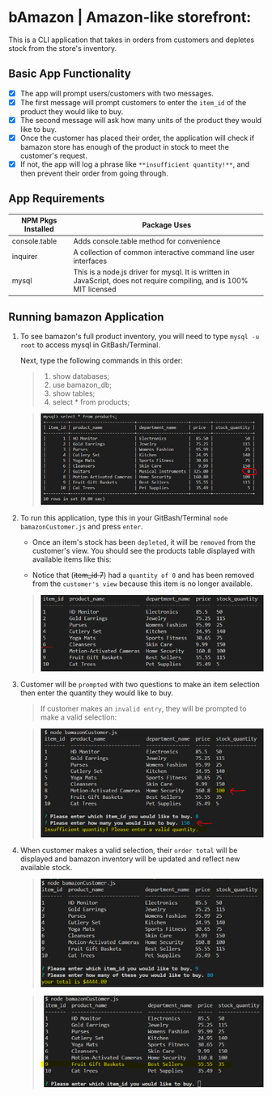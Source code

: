 # bAmazon | Amazon-like storefront: 
This is a CLI application that takes in orders from customers and depletes stock from the store's inventory.

## Basic App Functionality
- [x] The app will prompt users/customers with two messages.
- [x] The first message will prompt customers to enter the `item_id` of the product they would like to buy.
- [x] The second message will ask how many units of the product they would like to buy.
- [x] Once the customer has placed their order, the application will check if bamazon store has enough of the product in stock to meet the customer's request.
- [x] If not, the app will log a phrase like `**insufficient quantity!**`, and then prevent their order from going through.

## App Requirements
NPM Pkgs Installed | Package Uses
------------------ | ------------
console.table | Adds console.table method for convenience
inquirer | A collection of common interactive command line user interfaces
mysql | This is a node.js driver for mysql. It is written in JavaScript, does not require compiling, and is 100% MIT licensed

## **Running bamazon Application**

1. To see bamazon's full product inventory, you will need to type `mysql -u root` to access mysql in GitBash/Terminal. 
    
    Next, type the following commands in this order:
    > 1. show databases;
    > 2. use bamazon_db;
    > 3. show tables;
    > 4. select * from products;
    
    >![Products Inventory](https://github.com/kyoukel/bamazon/blob/master/screenshots/full_products_inventory.PNG)

2. To run this application, type this in your GitBash/Terminal `node bamazonCustomer.js` and press `enter`.
    
    * Once an item's stock has been `depleted`, it will be `removed` from the customer's view. You should see the products table displayed with available items like this:

    * Notice that (~~item_id 7~~) had a `quantity of 0` and has been removed from the `customer's view` because this item is no longer available.
    
    >![Available Inventory](https://github.com/kyoukel/bamazon/blob/master/screenshots/available_items.PNG)

2. Customer will be `prompted` with two questions to make an item selection then enter the quantity they would like to buy. 
    
    >If customer makes an `invalid entry`, they will be prompted to make a valid selection:

    >![Insufficient Quantity](https://github.com/kyoukel/bamazon/blob/master/screenshots/insufficient_quantity.PNG)

3. When customer makes a valid selection, their `order total` will be displayed and bamazon inventory will be updated and reflect new available stock.
    
    >![Order Total](https://github.com/kyoukel/bamazon/blob/master/screenshots/order_total.PNG)

    >![Inventory Updated](https://github.com/kyoukel/bamazon/blob/master/screenshots/inventory_updated.PNG)





